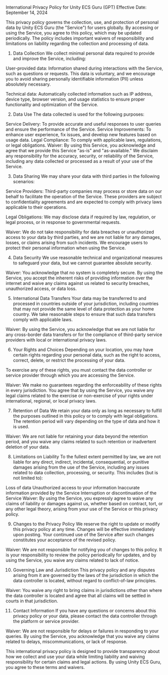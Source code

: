 International Privacy Policy for Unity ECS Guru (GPT)
Effective Date: September 14, 2024

This privacy policy governs the collection, use, and protection of personal data by Unity ECS Guru (the "Service") for users globally. By accessing or using the Service, you agree to this policy, which may be updated periodically. The policy includes important waivers of responsibility and limitations on liability regarding the collection and processing of data.

1. Data Collection
We collect minimal personal data required to provide and improve the Service, including:

User-provided data: Information shared during interactions with the Service, such as questions or requests. This data is voluntary, and we encourage you to avoid sharing personally identifiable information (PII) unless absolutely necessary.

Technical data: Automatically collected information such as IP address, device type, browser version, and usage statistics to ensure proper functionality and optimization of the Service.

2. Data Use
The data collected is used for the following purposes:

Service Delivery: To provide accurate and useful responses to user queries and ensure the performance of the Service.
Service Improvements: To enhance user experience, fix issues, and develop new features based on usage data.
Legal Compliance: To comply with applicable laws, regulations, or legal obligations.
Waiver: By using this Service, you acknowledge and agree that we provide this Service "as-is" and "as-available." We disclaim any responsibility for the accuracy, security, or reliability of the Service, including any data collected or processed as a result of your use of the Service.

3. Data Sharing
We may share your data with third parties in the following scenarios:

Service Providers: Third-party companies may process or store data on our behalf to facilitate the operation of the Service. These providers are subject to confidentiality agreements and are expected to comply with privacy laws applicable to their operations.

Legal Obligations: We may disclose data if required by law, regulation, or legal process, or in response to governmental requests.

Waiver: We do not take responsibility for data breaches or unauthorized access to your data by third parties, and we are not liable for any damages, losses, or claims arising from such incidents. We encourage users to protect their personal information when using the Service.

4. Data Security
We use reasonable technical and organizational measures to safeguard your data, but we cannot guarantee absolute security.

Waiver: You acknowledge that no system is completely secure. By using the Service, you accept the inherent risks of providing information over the internet and waive any claims against us related to security breaches, unauthorized access, or data loss.

5. International Data Transfers
Your data may be transferred to and processed in countries outside of your jurisdiction, including countries that may not provide the same level of data protection as your home country. We take reasonable steps to ensure that such data transfers comply with applicable laws.

Waiver: By using the Service, you acknowledge that we are not liable for any cross-border data transfers or for the compliance of third-party service providers with local or international privacy laws.

6. Your Rights and Choices
Depending on your location, you may have certain rights regarding your personal data, such as the right to access, correct, delete, or restrict the processing of your data.

To exercise any of these rights, you must contact the data controller or service provider through which you are accessing the Service.

Waiver: We make no guarantees regarding the enforceability of these rights in every jurisdiction. You agree that by using the Service, you waive any legal claims related to the exercise or non-exercise of your rights under international, regional, or local privacy laws.

7. Retention of Data
We retain your data only as long as necessary to fulfill the purposes outlined in this policy or to comply with legal obligations. The retention period will vary depending on the type of data and how it is used.

Waiver: We are not liable for retaining your data beyond the retention period, and you waive any claims related to such retention or inadvertent deletion of your data.

8. Limitations on Liability
To the fullest extent permitted by law, we are not liable for any direct, indirect, incidental, consequential, or punitive damages arising from the use of the Service, including any issues related to data collection, processing, or security. This includes (but is not limited to):

Loss of data
Unauthorized access to your information
Inaccurate information provided by the Service
Interruption or discontinuation of the Service
Waiver: By using the Service, you expressly agree to waive any claims of liability or damages against us, whether based on contract, tort, or any other legal theory, arising from your use of the Service or this privacy policy.

9. Changes to the Privacy Policy
We reserve the right to update or modify this privacy policy at any time. Changes will be effective immediately upon posting. Your continued use of the Service after such changes constitutes your acceptance of the revised policy.

Waiver: We are not responsible for notifying you of changes to this policy. It is your responsibility to review the policy periodically for updates, and by using the Service, you waive any claims related to lack of notice.

10. Governing Law and Jurisdiction
This privacy policy and any disputes arising from it are governed by the laws of the jurisdiction in which the data controller is located, without regard to conflict-of-law principles.

Waiver: You waive any right to bring claims in jurisdictions other than where the data controller is located and agree that all claims will be settled in courts in that jurisdiction.

11. Contact Information
If you have any questions or concerns about this privacy policy or your data, please contact the data controller through the platform or service provider.

Waiver: We are not responsible for delays or failures in responding to your queries. By using the Service, you acknowledge that you waive any claims related to delays, miscommunications, or lack of response.

This international privacy policy is designed to provide transparency about how we collect and use your data while limiting liability and waiving responsibility for certain claims and legal actions. By using Unity ECS Guru, you agree to these terms and waivers.
